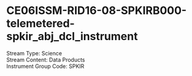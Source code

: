 # CE06ISSM-RID16-08-SPKIRB000-telemetered-spkir_abj_dcl_instrument

Stream Type: Science<br>
Stream Content: Data Products<br>
Instrument Group Code: SPKIR<br>
